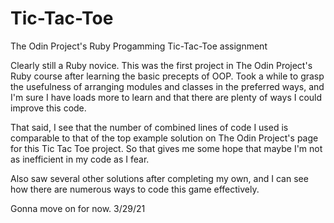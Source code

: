 # Tic-Tac-Toe
The Odin Project's Ruby Progamming Tic-Tac-Toe assignment 

Clearly still a Ruby novice. This was the first project in The Odin Project's Ruby course after learning the basic precepts of OOP. Took a while to grasp the usefulness of arranging modules and classes in the preferred ways, and I'm sure I have loads more to learn and that there are plenty of ways I could improve this code. 

That said, I see that the number of combined lines of code I used is comparable to that of the top example solution on The Odin Project's page for this Tic Tac Toe project. So that gives me some hope that maybe I'm not as inefficient in my code as I fear. 

Also saw several other solutions after completing my own, and I can see how there are numerous ways to code this game effectively. 

Gonna move on for now. 3/29/21
